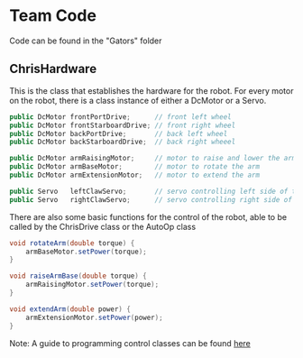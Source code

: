 # Team Code

Code can be found in the "Gators" folder

## ChrisHardware
This is the class that establishes the hardware for the robot.
For every motor on the robot, there is a class instance of either a DcMotor or a Servo.

```java
public DcMotor frontPortDrive;      // front left wheel
public DcMotor frontStarboardDrive; // front right wheel
public DcMotor backPortDrive;       // back left wheel
public DcMotor backStarboardDrive;  // back right wheeel

public DcMotor armRaisingMotor;     // motor to raise and lower the arm
public DcMotor armBaseMotor;        // motor to rotate the arm
public DcMotor armExtensionMotor;   // motor to extend the arm

public Servo   leftClawServo;       // servo controlling left side of the claw
public Servo   rightClawServo;      // servo controlling right side of the claw
```

There are also some basic functions for the control of the robot, able to be called by the ChrisDrive class or the AutoOp class

```java
void rotateArm(double torque) {
    armBaseMotor.setPower(torque);
}

void raiseArmBase(double torque) {
    armRaisingMotor.setPower(torque);
}

void extendArm(double power) {
    armExtensionMotor.setPower(power);
}
```

Note: A guide to programming control classes can be found [here](https://github.com/ftctechnh/ftc_app/blob/master/TeamCode/src/main/java/org/firstinspires/ftc/teamcode/readme.md)
